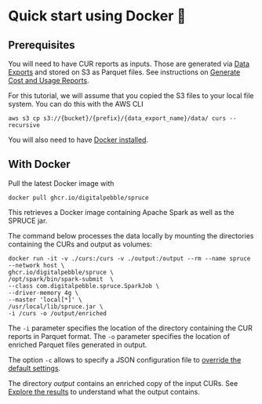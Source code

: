 
# Quick start using Docker 🐳

## Prerequisites

You will need to have CUR reports as inputs. Those are generated via [Data Exports](https://docs.aws.amazon.com/cur/latest/userguide/what-is-data-exports.html) and stored on S3 as Parquet files.
See instructions on [Generate Cost and Usage Reports](../howto/generate_cur.md).

For this tutorial, we will assume that you copied the S3 files to your local file system. You can do this with the AWS CLI

```
aws s3 cp s3://{bucket}/{prefix}/{data_export_name}/data/ curs --recursive
```

You will also need to have [Docker installed](https://docs.docker.com/engine/install/).

## With Docker

Pull the latest Docker image with

`docker pull ghcr.io/digitalpebble/spruce`

This retrieves a Docker image containing Apache Spark as well as the SPRUCE jar.

The command below processes the data locally by mounting the directories containing the CURs and output as volumes:
```
docker run -it -v ./curs:/curs -v ./output:/output --rm --name spruce --network host \
ghcr.io/digitalpebble/spruce \
/opt/spark/bin/spark-submit  \
--class com.digitalpebble.spruce.SparkJob \
--driver-memory 4g \
--master 'local[*]' \
/usr/local/lib/spruce.jar \
-i /curs -o /output/enriched
```

The `-i` parameter specifies the location of the directory containing the CUR reports in Parquet format.
The `-o` parameter specifies the location of enriched Parquet files generated in output.

The option `-c` allows to specify a JSON configuration file to [override the default settings](howto/config_modules.md).

The directory _output_ contains an enriched copy of the input CURs. See [Explore the results](results.md) to understand
what the output contains.
